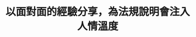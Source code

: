---
layout: post
title: "以面對面的經驗分享，為法規說明會注入人情溫度"
tags:
  - "交通"
  - "法規"
id: 85
thumbnail: "https://cm.pdis.tw/images/post/85/1q7mrZ_jijap1SVzJBQSDfD2NBsgpSCg-.png"
description: "開放政府第85次協作會議「廢除道路交通管理處罰條例第七條之一」"
color: "yellow"
publish: "true"
departments:
  - "交通部"
cover:
  link: ""
introduction:
  content: "隨著民眾協助檢舉交通違規案件越來越多，社會輿論對於民眾檢舉的正反面討論也日益高漲， 提案人郭先生於2020年11月3日在國發會的公共政策網路參與平台提案「廢除道路交通管理處罰條例第7條之1規定(民眾得敘明違規事實或檢具違規證據資料檢舉)」，他認為人民不是執法者，不應充當執法者來檢舉開單。當然，也有另一方的聲音認為，只要不違規便無需擔心。行政機關方面，則因檢舉工具的普及所導致的案量激增，排擠既有業務。立法機關同時也收到了許多正反方民眾陳情。因此，PDIS、交通部和警政署藉由會前盤點和訪談，釐清和彙整各方意見的過程，並以《處罰條例》修正草案為討論基礎，進行「修法草案說明會暨協作會議」，討論：「如何在減輕員警行政負擔的前提下，有效運用行政資源及民眾協作精神，改善交通檢舉制度？」  ，再透過小組討論面對面地經驗交流，讓修法更貼近多元利害關係人的需求。 "
  image: "https://cm.pdis.tw/images/post/85/1o7j7QUPefQk7gaSVIDVTRBEAc_TGH9G3.png"
join:
  type: "提"
  image: "https://cm.pdis.tw/images/post/85/1r7WGASZFCCiYozQR-qFBD_y_wmnR1wIT.png"
embed:
  - type: "agenda_book"
    links:
      - "https://issuu.com/pdis.tw/docs/______________7__1________________85_______"
  - type: "mind_map"
    links:
      - "https://miro.com/app/live-embed/o9J_lalkiG0=/?moveToViewport=-3891,-1519,13399,5657&amp;embedAutoplay=true"
  - type: "ministry_slide"
    links:
      - "https://issuu.com/pdis.tw/docs/_85_____-_____"
      - "https://issuu.com/pdis.tw/docs/_85________-_____"
  - type: "host_slide"
    links:
      - "https://issuu.com/pdis.tw/docs/85-_________________"
  - type: "live"
    links:
      - "https://youtu.be/2TsqSSsurzE"
  - type: "transcript"
    links:
      - "https://sayit.pdis.nat.gov.tw/2020-12-30-%E9%96%8B%E6%94%BE%E6%94%BF%E5%BA%9C%E7%AC%AC85%E6%AC%A1%E5%8D%94%E4%BD%9C%E6%9C%83%E8%AD%B0"
pictures:
  - "https://cm.pdis.tw/images/post/85/11b1q5SBRm3bpAwfEFuGXZJWydRf1oI2F.png"
  - "https://cm.pdis.tw/images/post/85/1FSj65exFCrm129nC8utimEExcwgip_Ez.png"
---
